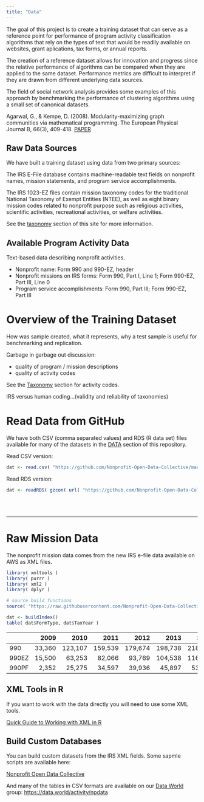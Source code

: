 ```yaml
---
title: "Data"
---
```


The goal of this project is to create a training dataset that can serve as a reference point for performance of program activity classification algorithms that rely on the types of text that would be readily available on websites, grant aplications, tax forms, or annual reports.

The creation of a reference dataset allows for innovation and progress since the relative performance of algorithms can be compared when they are applied to the same dataset. Performance metrics are difficult to interpret if they are drawn from different underlying data sources. 

The field of social network analysis provides some examples of this approach by benchmarking the performance of clustering algorithms using a small set of canonical datasets. 

Agarwal, G., & Kempe, D. (2008). Modularity-maximizing graph communities via mathematical programming. The European Physical Journal B, 66(3), 409-418. [PAPER](https://arxiv.org/pdf/0710.2533.pdf)



## Raw Data Sources

We have built a training dataset using data from two primary sources:

The IRS E-File database contains machine-readable text fields on nonprofit names, mission statements, and program service accomplishments. 

The IRS 1023-EZ files contain mission taxonomy codes for the traditional National Taxonomy of Exempt Entities (NTEE), as well as eight binary mission codes related to nonprofit purpose such as religious activities, scientific activities, recreational activities, or welfare activities. 

See the [taxonomy](https://nonprofit-open-data-collective.github.io/machine_learning_mission_codes/taxonomies/) section of this site for more information. 



## Available Program Activity Data

Text-based data describing nonprofit activities.

* Nonprofit name: Form 990 and 990-EZ, header
* Nonprofit missions on IRS forms: Form 990, Part I, Line 1; Form 990-EZ, Part III, Line 0
* Program service accomplishments: Form 990, Part III; Form 990-EZ, Part III



# Overview of the Training Dataset

How was sample created, what it represents, why a test sample is useful for benchmarking and replication.

Garbage in garbage out discussion: 
* quality of program / mission descriptions 
* quality of activity codes 

See the [Taxonomy](https://nonprofit-open-data-collective.github.io/machine_learning_mission_codes/taxonomies/) section for activity codes.

IRS versus human coding...(validity and reliability of taxonomies)



# Read Data from GitHub

We have both CSV (comma separated values) and RDS (R data set) files available for many of the datasets in the [DATA](https://github.com/Nonprofit-Open-Data-Collective/machine_learning_mission_codes/tree/master/DATA) section of this repository. 

Read CSV version:

```r
dat <- read.csv( "https://github.com/Nonprofit-Open-Data-Collective/machine_learning_mission_codes/blob/master/DATA/MISSION.csv?raw=true", stringsAsFactors=F )
```

Read RDS version:

```r
dat <- readRDS( gzcon( url( "https://github.com/Nonprofit-Open-Data-Collective/machine_learning_mission_codes/blob/master/DATA/MISSION.rds?raw=true" )))
```

<br> 
<br> 

-------------------

# Raw Mission Data 

The nonprofit mission data comes from the new IRS e-file data available on AWS as XML files. 

```r
library( xmltools )
library( purrr )
library( xml2 )
library( dplyr )

# source build functions
source( "https://raw.githubusercontent.com/Nonprofit-Open-Data-Collective/irs-990-efiler-database/master/BUILD_SCRIPTS/build_efile_database_functions.R" )

dat <- buildIndex()
table( dat$FormType, dat$TaxYear )
```

|      |  2009|   2010|   2011|   2012|   2013|   2014|   2015|   2016|  2017|
|:-----|-----:|------:|------:|------:|------:|------:|------:|------:|-----:|
|990   | 33,360| 123,107| 159,539| 179,674| 198,738| 218,614| 232,975| 214,585| 25,921|
|990EZ | 15,500|  63,253|  82,066|  93,769| 104,538| 116,461| 124,507| 121,530| 28,767|
|990PF |  2,352|  25,275|  34,597|  39,936|  45,897|  53,443|  58,724|  60,305| 20,608|


## XML Tools in R

If you want to work with the data directly you will need to use some XML tools. 

[Quick Guide to Working with XML in R](Quick_Guide_to_XML_in_R.html)

## Build Custom Databases

You can build custom datasets from the IRS XML fields. Some sapmle scripts are available here:

[Nonprofit Open Data Collective](https://github.com/Nonprofit-Open-Data-Collective/irs-990-efiler-database/blob/master/BUILD_SCRIPTS/README.md)

And many of the tables in CSV formats are available on our [Data World](https://data.world/activity/npdata) group: https://data.world/activity/npdata

